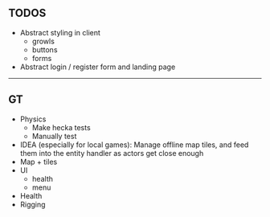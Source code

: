 ## TODOS

- Abstract styling in client
  - growls
  - buttons
  - forms
- Abstract login / register form and landing page

---

## GT

- Physics
  - Make hecka tests
  - Manually test
- IDEA (especially for local games): Manage offline map tiles, and feed them into the entity handler as actors get close enough
- Map + tiles
- UI
  - health
  - menu
- Health
- Rigging
